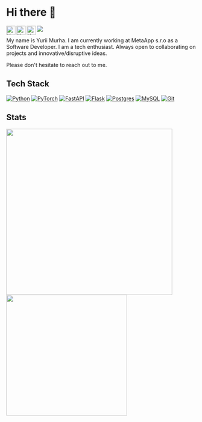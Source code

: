 # Hi there 👋

<a href="https://discordapp.com/users/609462098304696321/">
  <img align="left" alt="Yurii's Discord" width="24px" src="https://www.svgrepo.com/show/353655/discord-icon.svg" />
</a>
<a href="https://www.linkedin.com/in/yurii-murha/">
  <img align="left" alt="Yurii's LinkedIN" width="24px" src="https://www.svgrepo.com/show/448234/linkedin.svg" />
</a>
<a href="https://t.me/yura_murha">
  <img align="left" alt="Yurii's Telegram" width="24px" src="https://www.svgrepo.com/show/343522/telegram-communication-chat-interaction-network-connection.svg" />
</a>

![](https://komarev.com/ghpvc/?username=YuriiMurha&theme=github_dark )

My name is Yurii Murha. I am currently working at MetaApp s.r.o as a Software Developer. 
I am a tech enthusiast. Always open to collaborating on projects and innovative/disruptive ideas. 

Please don't hesitate to reach out to me.

## Tech Stack
[![Python](https://img.shields.io/badge/python-3670A0?style=for-the-badge&logo=python&logoColor=ffdd54)](https://github.com/YuriiMurha?tab=repositories)
[![PyTorch](https://img.shields.io/badge/PyTorch-%23EE4C2C.svg?style=for-the-badge&logo=PyTorch&logoColor=white)](https://github.com/YuriiMurha?tab=repositories)
[![FastAPI](https://img.shields.io/badge/FastAPI-005571?style=for-the-badge&logo=fastapi)](https://github.com/YuriiMurha?tab=repositories)
[![Flask](https://img.shields.io/badge/Flask-000000.svg?style=for-the-badge&logo=Flask&logoColor=white)](https://github.com/YuriiMurha?tab=repositories)
[![Postgres](https://img.shields.io/badge/postgres-%23316192.svg?style=for-the-badge&logo=postgresql&logoColor=white)](https://github.com/YuriiMurha?tab=repositories)
[![MySQL](https://img.shields.io/badge/mysql-%2300f.svg?style=for-the-badge&logo=mysql&logoColor=white)](https://github.com/YuriiMurha?tab=repositories)
[![Git](https://img.shields.io/badge/git-%23F05033.svg?style=for-the-badge&logo=git&logoColor=white)](https://github.com/YuriiMurha?tab=repositories)
  
## Stats

<a href="https://github.com/YuriiMurha?tab=repositories">
  <img width=440 src="https://github-readme-stats.vercel.app/api?username=YuriiMurha&hide_border=true&show_icons=true&count_private=true&theme=radical" />
</a>
<a href="https://github.com/YuriiMurha?tab=repositories">
  <img width=320 src="https://github-readme-stats.vercel.app/api/top-langs/?username=YuriiMurha&hide_border=true&layout=compact&count_private=true&theme=radical" />
</a>
<!--
Here are some ideas to get you started:

- 🔭 I’m currently working on ...
- 🌱 I’m currently learning ...
- 👯 I’m looking to collaborate on ...
- 🤔 I’m looking for help with ...
- 💬 Ask me about ...
- 📫 How to reach me: ...
- 😄 Pronouns: ...
- ⚡ Fun fact: ...
-->

![](https://hit.yhype.me/github/profile?user_id=69917252)
